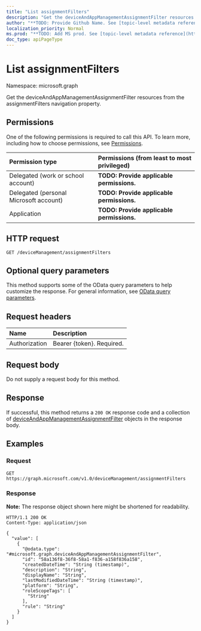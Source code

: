 ```yaml
---
title: "List assignmentFilters"
description: "Get the deviceAndAppManagementAssignmentFilter resources from the assignmentFilters navigation property."
author: "**TODO: Provide Github Name. See [topic-level metadata reference](https://msgo.azurewebsites.net/add/document/guidelines/metadata.html#topic-level-metadata)**"
localization_priority: Normal
ms.prod: "**TODO: Add MS prod. See [topic-level metadata reference](https://msgo.azurewebsites.net/add/document/guidelines/metadata.html#topic-level-metadata)**"
doc_type: apiPageType
---
```


# List assignmentFilters
Namespace: microsoft.graph



Get the deviceAndAppManagementAssignmentFilter resources from the assignmentFilters navigation property.

## Permissions
One of the following permissions is required to call this API. To learn more, including how to choose permissions, see [Permissions](/graph/permissions-reference).

|Permission type|Permissions (from least to most privileged)|
|:---|:---|
|Delegated (work or school account)|**TODO: Provide applicable permissions.**|
|Delegated (personal Microsoft account)|**TODO: Provide applicable permissions.**|
|Application|**TODO: Provide applicable permissions.**|

## HTTP request

<!-- {
  "blockType": "ignored"
}
-->
``` http
GET /deviceManagement/assignmentFilters
```

## Optional query parameters
This method supports some of the OData query parameters to help customize the response. For general information, see [OData query parameters](/graph/query-parameters).

## Request headers
|Name|Description|
|:---|:---|
|Authorization|Bearer {token}. Required.|

## Request body
Do not supply a request body for this method.

## Response

If successful, this method returns a `200 OK` response code and a collection of [deviceAndAppManagementAssignmentFilter](../resources/deviceandappmanagementassignmentfilter.md) objects in the response body.

## Examples

### Request
<!-- {
  "blockType": "request",
  "name": "list_deviceandappmanagementassignmentfilter"
}
-->
``` http
GET https://graph.microsoft.com/v1.0/deviceManagement/assignmentFilters
```


### Response
**Note:** The response object shown here might be shortened for readability.
<!-- {
  "blockType": "response",
  "truncated": true,
  "@odata.type": "Collection(microsoft.graph.deviceAndAppManagementAssignmentFilter)"
}
-->
``` http
HTTP/1.1 200 OK
Content-Type: application/json

{
  "value": [
    {
      "@odata.type": "#microsoft.graph.deviceAndAppManagementAssignmentFilter",
      "id": "58a136f8-36f8-58a1-f836-a158f836a158",
      "createdDateTime": "String (timestamp)",
      "description": "String",
      "displayName": "String",
      "lastModifiedDateTime": "String (timestamp)",
      "platform": "String",
      "roleScopeTags": [
        "String"
      ],
      "rule": "String"
    }
  ]
}
```

